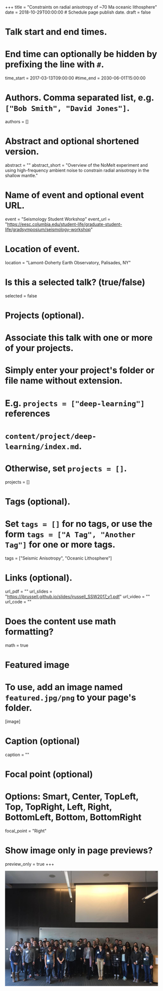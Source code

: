 +++
title = "Constraints on radial anisotropy of ~70 Ma oceanic lithosphere"
date = 2018-10-29T00:00:00  # Schedule page publish date.
draft = false

# Talk start and end times.
#   End time can optionally be hidden by prefixing the line with `#`.
time_start = 2017-03-13T09:00:00
#time_end = 2030-06-01T15:00:00

# Authors. Comma separated list, e.g. `["Bob Smith", "David Jones"]`.
authors = []

# Abstract and optional shortened version.
abstract = ""
abstract_short = "Overview of the NoMelt experiment and using high-frequency ambient noise to constrain radial anisotropy in the shallow mantle."

# Name of event and optional event URL.
event = "Seismology Student Workshop"
event_url = "https://eesc.columbia.edu/student-life/graduate-student-life/gradsymposium/seismology-workshop"

# Location of event.
location = "Lamont-Doherty Earth Observatory, Palisades, NY"

# Is this a selected talk? (true/false)
selected = false

# Projects (optional).
#   Associate this talk with one or more of your projects.
#   Simply enter your project's folder or file name without extension.
#   E.g. `projects = ["deep-learning"]` references 
#   `content/project/deep-learning/index.md`.
#   Otherwise, set `projects = []`.
projects = []

# Tags (optional).
#   Set `tags = []` for no tags, or use the form `tags = ["A Tag", "Another Tag"]` for one or more tags.
tags = ["Seismic Anisotropy", "Oceanic Lithosphere"]

# Links (optional).
url_pdf = ""
url_slides = "https://jbrussell.github.io/slides/jrussell_SSW2017_v1.pdf"
url_video = ""
url_code = ""

# Does the content use math formatting?
math = true

# Featured image
# To use, add an image named `featured.jpg/png` to your page's folder. 
[image]
  # Caption (optional)
  caption = ""

  # Focal point (optional)
  # Options: Smart, Center, TopLeft, Top, TopRight, Left, Right, BottomLeft, Bottom, BottomRight
  focal_point = "Right"
  
  # Show image only in page previews?
  preview_only = true
+++

<img src="group.jpg" alt="SSW 2017 Group Picture">
